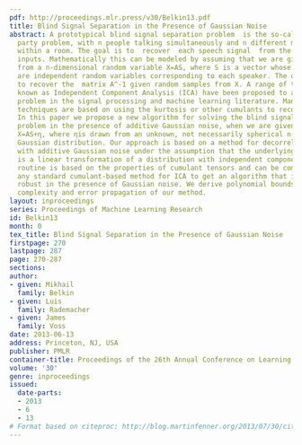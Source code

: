 ```yaml
---
pdf: http://proceedings.mlr.press/v30/Belkin13.pdf
title: Blind Signal Separation in the Presence of Gaussian Noise
abstract: A prototypical blind signal separation problem  is the so-called cocktail
  party problem, with n people talking simultaneously and n different microphones
  within a room. The goal is to  recover  each speech signal  from the microphone
  inputs. Mathematically this can be modeled by assuming that we are given samples
  from a n-dimensional random variable X=AS, where S is a vector whose coordinates
  are independent random variables corresponding to each speaker. The objective is
  to recover the  matrix A^-1 given random samples from X. A range of techniques  collectively
  known as Independent Component Analysis (ICA) have been proposed to address this
  problem in the signal processing and machine learning literature. Many of these
  techniques are based on using the kurtosis or other cumulants to recover the components.
  In this paper we propose a new algorithm for solving the blind signal separation
  problem in the presence of additive Gaussian noise, when we are given samples from
  X=AS+η, where ηis drawn from an unknown, not necessarily spherical n-dimensional
  Gaussian distribution. Our approach is based on a method for decorrelating a sample
  with additive Gaussian noise under the assumption that the underlying distribution
  is a linear transformation of a distribution with independent components. Our decorrelation
  routine is based on the properties of cumulant tensors and can be combined with
  any standard cumulant-based method for ICA to get an algorithm that is provably
  robust in the presence of Gaussian noise. We derive polynomial bounds for sample
  complexity and error propagation of our method.
layout: inproceedings
series: Proceedings of Machine Learning Research
id: Belkin13
month: 0
tex_title: Blind Signal Separation in the Presence of Gaussian Noise
firstpage: 270
lastpage: 287
page: 270-287
sections: 
author:
- given: Mikhail
  family: Belkin
- given: Luis
  family: Rademacher
- given: James
  family: Voss
date: 2013-06-13
address: Princeton, NJ, USA
publisher: PMLR
container-title: Proceedings of the 26th Annual Conference on Learning Theory
volume: '30'
genre: inproceedings
issued:
  date-parts:
  - 2013
  - 6
  - 13
# Format based on citeproc: http://blog.martinfenner.org/2013/07/30/citeproc-yaml-for-bibliographies/
---
```

